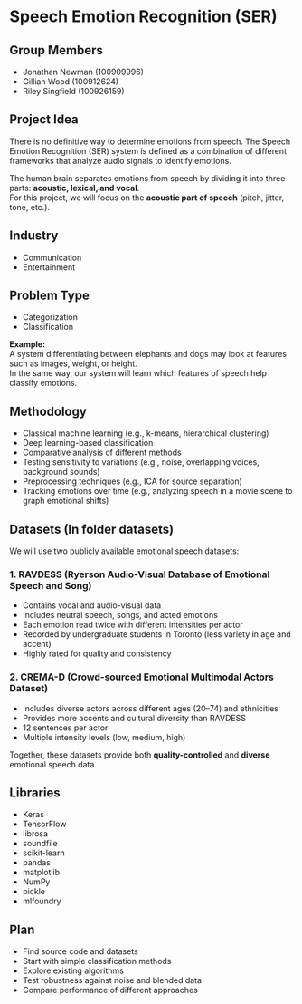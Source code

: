 # Speech Emotion Recognition (SER)

## Group Members
- Jonathan Newman (100909996)  
- Gillian Wood (100912624)  
- Riley Singfield (100926159)  

## Project Idea
There is no definitive way to determine emotions from speech. The Speech Emotion Recognition (SER) system is defined as a combination of different frameworks that analyze audio signals to identify emotions.  

The human brain separates emotions from speech by dividing it into three parts: **acoustic, lexical, and vocal**.  
For this project, we will focus on the **acoustic part of speech** (pitch, jitter, tone, etc.).

## Industry
- Communication  
- Entertainment  

## Problem Type
- Categorization  
- Classification  

**Example:**  
A system differentiating between elephants and dogs may look at features such as images, weight, or height.  
In the same way, our system will learn which features of speech help classify emotions.

## Methodology
- Classical machine learning (e.g., k-means, hierarchical clustering)  
- Deep learning-based classification  
- Comparative analysis of different methods  
- Testing sensitivity to variations (e.g., noise, overlapping voices, background sounds)  
- Preprocessing techniques (e.g., ICA for source separation)  
- Tracking emotions over time (e.g., analyzing speech in a movie scene to graph emotional shifts)  

## Datasets (In folder datasets)
We will use two publicly available emotional speech datasets:  

### 1. RAVDESS (Ryerson Audio-Visual Database of Emotional Speech and Song)  
- Contains vocal and audio-visual data  
- Includes neutral speech, songs, and acted emotions  
- Each emotion read twice with different intensities per actor  
- Recorded by undergraduate students in Toronto (less variety in age and accent)  
- Highly rated for quality and consistency  

### 2. CREMA-D (Crowd-sourced Emotional Multimodal Actors Dataset)  
- Includes diverse actors across different ages (20–74) and ethnicities  
- Provides more accents and cultural diversity than RAVDESS  
- 12 sentences per actor  
- Multiple intensity levels (low, medium, high)  

Together, these datasets provide both **quality-controlled** and **diverse** emotional speech data.

## Libraries
- Keras  
- TensorFlow  
- librosa  
- soundfile  
- scikit-learn  
- pandas  
- matplotlib  
- NumPy  
- pickle  
- mlfoundry  

## Plan
- Find source code and datasets  
- Start with simple classification methods  
- Explore existing algorithms  
- Test robustness against noise and blended data  
- Compare performance of different approaches 

